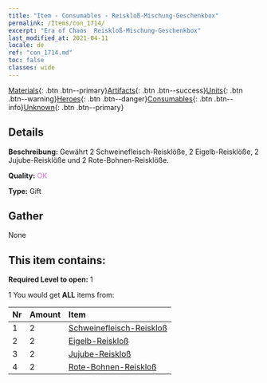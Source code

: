 ```yaml
---
title: "Item - Consumables - Reiskloß-​Mischung-​Geschenkbox"
permalink: /Items/con_1714/
excerpt: "Era of Chaos  Reiskloß-​Mischung-​Geschenkbox"
last_modified_at: 2021-04-11
locale: de
ref: "con_1714.md"
toc: false
classes: wide
---
```

 [Materials](/de/Items/){: .btn .btn--primary}[Artifacts](/de/Items/Artifacts/){: .btn .btn--success}[Units](/de/Items/Units/){: .btn .btn--warning}[Heroes](/de/Items/Heroes/){: .btn .btn--danger}[Consumables](/de/Items/Consumables/){: .btn .btn--info}[Unknown](/de/Items/Unknown/){: .btn .btn--primary}

## Details
 **Beschreibung:** Gewährt 2 Schweinefleisch-Reisklöße, 2 Eigelb-Reisklöße, 2 Jujube-Reisklöße und 2 Rote-Bohnen-Reisklöße.

 **Quality:** <span style="color: #DA70D6">OK</span>

 **Type:** Gift

## Gather

  None

## This item contains:

 **Required Level to open:** 1

 1 You would get **ALL** items  from:

  | Nr | Amount |     Item    |
  |:---|:-------|:------------|
  | 1 | 2 | [Schweinefleisch-​Reiskloß](/de/Items/con_542/) | 
  | 2 | 2 | [Eigelb-​Reiskloß](/de/Items/con_543/) | 
  | 3 | 2 | [Jujube-​Reiskloß](/de/Items/con_544/) | 
  | 4 | 2 | [Rote-​Bohnen-​Reiskloß](/de/Items/con_545/) | 
